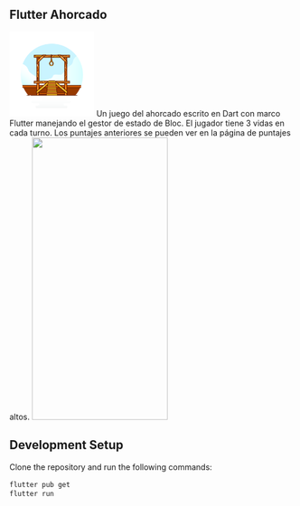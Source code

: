 ## Flutter Ahorcado
<img width="150" height="150" src="assets/gallow.png" />
Un juego del ahorcado escrito en Dart con marco Flutter manejando el gestor de estado de Bloc. El jugador tiene 3 vidas en cada turno. Los puntajes anteriores se pueden ver en la página de puntajes altos.

<img src="assets/images/gif1.gif" width="240" height="500" />


## Development Setup
Clone the repository and run the following commands:
```
flutter pub get
flutter run
```
